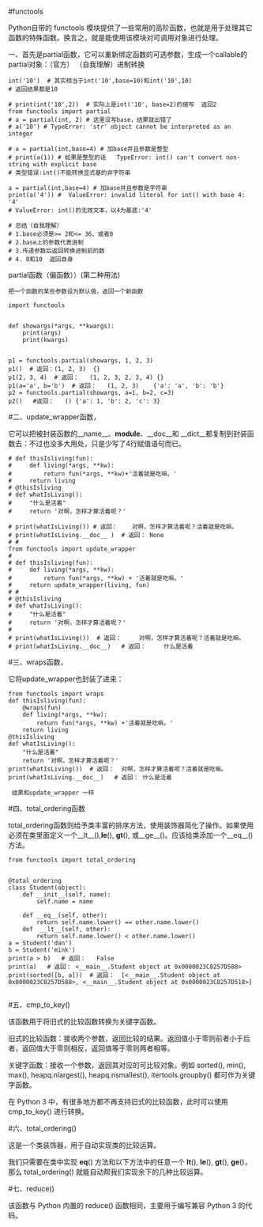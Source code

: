 #functools

Python自带的 functools 模块提供了一些常用的高阶函数，也就是用于处理其它函数的特殊函数。换言之，就是能使用该模块对可调用对象进行处理。

一、首先是partial函数，它可以重新绑定函数的可选参数，生成一个callable的partial对象：（官方）
（自我理解）进制转换 

```
int('10')  # 其实相当于int('10',base=10)和int('10',10)
# 返回结果都是10

# print(int('10',2))  # 实际上是int('10', base=2)的缩写  返回2
from functools import partial
# a = partial(int, 2) # 这里没写base，结果就出错了
# a('10') # TypeError: 'str' object cannot be interpreted as an integer

# a = partial(int,base=4) # 加base并且参数是整型
# print(a(1)) # 如果是整型的话   TypeError: int() can't convert non-string with explicit base
# 类型错误:int()不能转换显式基的非字符串

a = partial(int,base=4) # 加base并且参数是字符串
print(a('4')) #  ValueError: invalid literal for int() with base 4: '4'
# ValueError: int()的无效文本，以4为基底:'4'

# 总结（自我理解）
# 1.base必须是>= 2和<= 36，或者0
# 2.base上的参数代表进制 
# 3.传递参数后返回转换进制前的数
# 4. 0和10  返回自身
```

 partial函数（偏函数））(第二种用法)

    把一个函数的某些参数设为默认值，返回一个新函数

```
import functools


def showargs(*args, **kwargs):
    print(args)
    print(kwargs)


p1 = functools.partial(showargs, 1, 2, 3)
p1()  # 返回：(1, 2, 3)  {}
p1(2, 3, 4)  # 返回：   (1, 2, 3, 2, 3, 4) {}
p1(a='a', b='b')  # 返回：   (1, 2, 3)    {'a': 'a', 'b': 'b'}
p2 = functools.partial(showargs, a=1, b=2, c=3)
p2()   #返回：   () {'a': 1, 'b': 2, 'c': 3}
```

#二、update_wrapper函数，


它可以把被封装函数的__name__、__module__、__doc__和 __dict__都复制到封装函数去：不过也没多大用处，只是少写了4行赋值语句而已。
```
# def thisIsliving(fun):
#     def living(*args, **kw):
#         return fun(*args, **kw)+'活着就是吃嘛。'
#     return living
# @thisIsliving
# def whatIsLiving():
#     "什么是活着"
#     return '对啊，怎样才算活着呢？'

# print(whatIsLiving()) # 返回：    对啊，怎样才算活着呢？活着就是吃嘛。
# print(whatIsLiving.__doc__ )  # 返回： None
# #
from functools import update_wrapper
#
# def thisIsliving(fun):
#     def living(*args, **kw):
#         return fun(*args, **kw) + '活着就是吃嘛。'
#     return update_wrapper(living, fun)
# #
# @thisIsliving
# def whatIsLiving():
#     "什么是活着"
#     return '对啊，怎样才算活着呢？'
# 
# print(whatIsLiving())  # 返回：     对啊，怎样才算活着呢？活着就是吃嘛。
# print(whatIsLiving.__doc__)   # 返回：     什么是活着

```

#三、wraps函数，


它将update_wrapper也封装了进来：
```
from functools import wraps
def thisIsliving(fun):
    @wraps(fun)
    def living(*args, **kw):
        return fun(*args, **kw) +'活着就是吃嘛。'
    return living
@thisIsliving
def whatIsLiving():
    "什么是活着"
    return '对啊，怎样才算活着呢？'
print(whatIsLiving())  # 返回：  对啊，怎样才算活着呢？活着就是吃嘛。
print(whatIsLiving.__doc__)   # 返回： 什么是活着

 结果和update_wrapper 一样
```

#四、total_ordering函数


total_ordering函数则给予类丰富的排序方法，使用装饰器简化了操作。如果使用必须在类里面定义一个__lt__(),__le__(), __gt__(), 或__ge__()。应该给类添加一个__eq__() 方法。

```
from functools import total_ordering


@total_ordering
class Student(object):
    def __init__(self, name):
        self.name = name

    def __eq__(self, other):
        return self.name.lower() == other.name.lower()
    def  __lt__(self, other):
        return self.name.lower() < other.name.lower()
a = Student('dan')
b = Student('mink')
print(a > b)   # 返回：   False
print(a)   # 返回： <__main__.Student object at 0x0000023C8257D588>
print(sorted([b, a]))  # 返回：  [<__main__.Student object at 0x0000023C8257D588>, <__main__.Student object at 0x0000023C8257D518>]


```




#五、cmp_to_key()  


该函数用于将旧式的比较函数转换为关键字函数。

旧式的比较函数：接收两个参数，返回比较的结果。返回值小于零则前者小于后者，返回值大于零则相反，返回值等于零则两者相等。

关键字函数：接收一个参数，返回其对应的可比较对象。例如 sorted(), min(), max(), heapq.nlargest(), heapq.nsmallest(), itertools.groupby() 都可作为关键字函数。

在 Python 3 中，有很多地方都不再支持旧式的比较函数，此时可以使用 cmp_to_key() 进行转换。



#六、total_ordering()



这是一个类装饰器，用于自动实现类的比较运算。

我们只需要在类中实现 __eq__() 方法和以下方法中的任意一个 __lt__(), __le__(), __gt__(), __ge__()，那么 total_ordering() 就能自动帮我们实现余下的几种比较运算。



#七、reduce()



该函数与 Python 内置的 reduce() 函数相同，主要用于编写兼容 Python 3 的代码。


